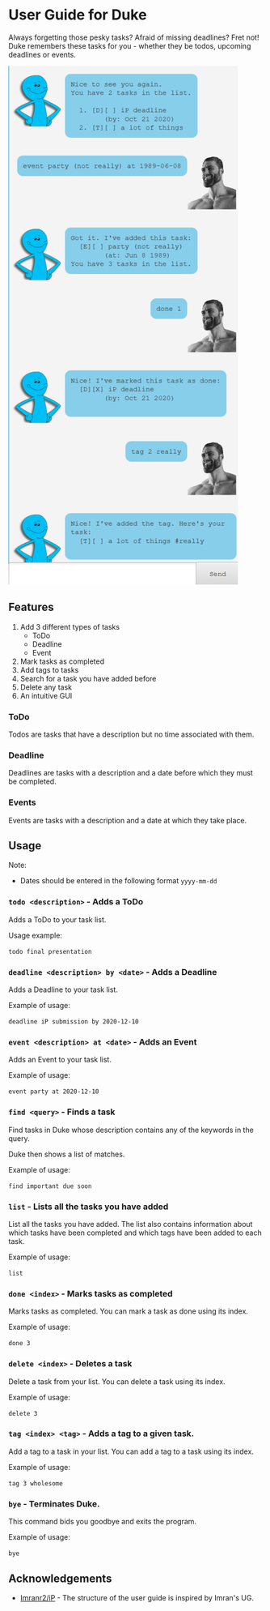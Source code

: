 # User Guide for Duke
Always forgetting those pesky tasks? Afraid of missing deadlines? 
Fret not! Duke remembers these tasks for you - whether they be todos, upcoming deadlines or events.

<img src="Ui.png" alt=Duke GUI>

## Features
1. Add 3 different types of tasks 
   * ToDo
   * Deadline
   * Event
2. Mark tasks as completed
3. Add tags to tasks
4. Search for a task you have added before
5. Delete any task
6. An intuitive GUI

### ToDo

Todos are tasks that have a description but no time associated with them.

### Deadline

Deadlines are tasks with a description and a date before which they must be completed.

### Events

Events are tasks with a description and a date at which they take place.


## Usage

Note: 
* Dates should be entered in the following format `yyyy-mm-dd`

### `todo <description>` - Adds a ToDo

Adds a ToDo to your task list.

Usage example:

```todo final presentation```


### `deadline <description> by <date>` - Adds a Deadline

Adds a Deadline to your task list.

Example of usage:

```deadline iP submission by 2020-12-10```


### `event <description> at <date>` - Adds an Event

Adds an Event to your task list.

Example of usage:

```event party at 2020-12-10```


### `find <query>` - Finds a task

Find tasks in Duke whose description contains any of the keywords in the query. 

Duke then shows a list of matches.

Example of usage:

```find important due soon```


### `list` - Lists all the tasks you have added

List all the tasks you have added. The list also contains information about which tasks have been completed and which tags have been added to each task.

Example of usage:

```list```


### `done <index>` - Marks tasks as completed

Marks tasks as completed. You can mark a task as done using its index.

Example of usage:

```done 3```


### `delete <index>` - Deletes a task

Delete a task from your list. You can delete a task using its index.

Example of usage:

```delete 3```


### `tag <index> <tag>` - Adds a tag to a given task.

Add a tag to a task in your list. You can add a tag to a task using its index.

Example of usage:

```tag 3 wholesome```


### `bye` - Terminates Duke.

This command bids you goodbye and exits the program.

Example of usage:

```bye```


## Acknowledgements
* [Imranr2/iP](https://github.com/Imranr2/ip) - The structure of the user guide is inspired by Imran's UG.
